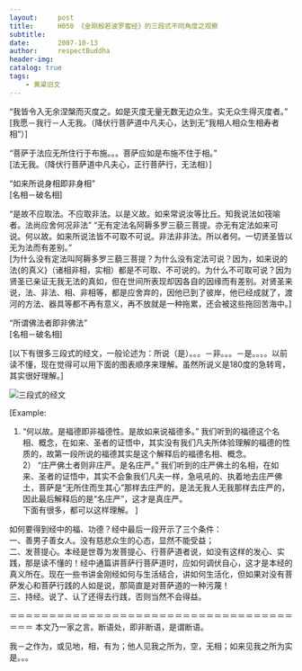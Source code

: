 ```yaml
---
layout:     post
title:      H050 《金刚般若波罗蜜经》的三段式不同角度之观察
subtitle:   
date:       2007-10-13
author:     respectBuddha
header-img: 
catalog: true
tags:
    - 黄粱旧文
---
```


“我皆令入无余涅槃而灭度之。如是灭度无量无数无边众生。实无众生得灭度者。”  
[我愿－我行－人无我。（降伏行菩萨道中凡夫心，达到无“我相人相众生相寿者相”）]

“菩萨于法应无所住行于布施。。。菩萨应如是布施不住于相。”  
[法无我。（降伏行菩萨道中凡夫心，正行菩萨行，无法相）]

“如来所说身相即非身相”  
[名相－破名相]

“是故不应取法。不应取非法。以是义故。如来常说汝等比丘。知我说法如筏喻者。法尚应舍何况非法”
“无有定法名阿耨多罗三藐三菩提。亦无有定法如来可说。何以故。如来所说法皆不可取不可说。非法非非法。所以者何。一切贤圣皆以无为法而有差别。”  
[为什么没有定法叫阿耨多罗三藐三菩提？为什么没有定法可说？因为，如来说的法{的真义}（诸相非相，实相）都是不可取、不可说的。为什么不可取可说？因为贤圣已亲证无我无法的真如，但在世间所表现却因各自的因缘而有差别。对贤圣来说，法、非法、相、非相等，都是应舍弃的，因他已到了彼岸，他已经成就了，渡河的方法、器具等都不再有意义，再不放就是一种拖累，还会被这些拖回苦海中。]

“所谓佛法者即非佛法”  
[名相－破名相]

[以下有很多三段式的经文，一般论述为：所说（是）。。。－非。。。－是。。。。以前读不懂，现在觉得可以用下面的图表顺序来理解。虽然所说义是180度的急转弯，其实很好理解。]  

![三段式的经文](https://respectbuddha.github.io/img/postImg/三段式的经文.jpg)


[Example:  
1) “何以故。是福德即非福德性。是故如来说福德多。” 我们听到的福德这个名相、概念，在如来、圣者的证悟中，其实没有我们凡夫所体验理解的福德的性质的，故第一段所说的福德其实是这个解释后的福德名相、概念。  
2） “庄严佛土者则非庄严。是名庄严。” 我们听到的庄严佛土的名相，在如来、圣者的证悟中，其实不会象我们凡夫一样，急吼吼的、执着地去庄严佛土，菩萨是“无所住而生其心”那样去庄严的，是法无我人无我那样去庄严的，因此最后解释后的是“名庄严”，这才是真庄严。  
下面有很多，都可以这样理解。
]

如何要得到经中的福、功德？经中最后一段开示了三个条件：  
一、善男子善女人。没有慈悲众生的心态，显然不能受益；  
二、发菩提心。本经是世尊为发菩提心、行菩萨道者说，如没有这样的发心、实践，那是读不懂的！经中通篇讲菩萨行菩萨道时，应如何调伏自心，这才是本经的真义所在。现在一些书讲金刚经如何与生活结合，讲如何生活化，但如果对没有菩萨发心和菩萨行践的人如是说，那简直是对菩萨道的一种污蔑！  
三、持经。说了、认了还得去行践，否则当然不会得益。

＝＝＝＝＝＝＝＝＝＝＝＝＝＝＝＝＝＝＝＝＝＝＝＝＝＝＝＝＝＝＝＝＝＝＝＝＝＝＝
本文乃一家之言。断语处，即非断语，是谓断语。


我－之作为，或见地，相，有为；他人见我之所为，空，无相；如来见我之所为实是。。。